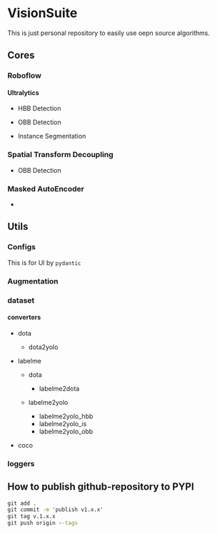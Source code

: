 # VisionSuite

This is just personal repository to easily use oepn source algorithms.

## Cores

### Roboflow 

#### Ultralytics

- HBB Detection

- OBB Detection
 
- Instance Segmentation

### Spatial Transform Decoupling

- OBB Detection

### Masked AutoEncoder

- 

## Utils

### Configs 

This is for UI by `pydantic`

### Augmentation

### dataset

#### converters

- dota
    - dota2yolo

- labelme
    - dota
        - labelme2dota
    
    - labelme2yolo
        - labelme2yolo_hbb
        - labelme2yolo_is
        - labelme2yolo_obb

- coco

### loggers



## How to publish github-repository to PYPI

```cmd
git add .
git commit -m 'publish v1.x.x'
git tag v.1.x.x
git push origin --tags
```